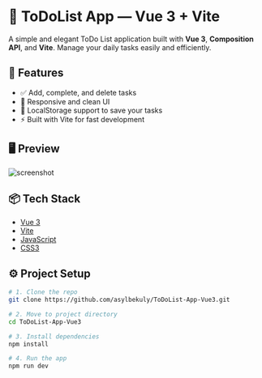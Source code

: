# 📝 ToDoList App — Vue 3 + Vite

A simple and elegant ToDo List application built with **Vue 3**, **Composition API**, and **Vite**. Manage your daily tasks easily and efficiently.

## 🚀 Features

- ✅ Add, complete, and delete tasks
- 🧠 Responsive and clean UI
- 💾 LocalStorage support to save your tasks
- ⚡️ Built with Vite for fast development

## 🖥️ Preview

![screenshot](./screenshot.png) <!-- Добавь файл скриншота в корень, если хочешь -->

## 📦 Tech Stack

- [Vue 3](https://vuejs.org/)
- [Vite](https://vitejs.dev/)
- [JavaScript](https://developer.mozilla.org/en-US/docs/Web/JavaScript)
- [CSS3](https://developer.mozilla.org/en-US/docs/Web/CSS)

## ⚙️ Project Setup

```bash
# 1. Clone the repo
git clone https://github.com/asylbekuly/ToDoList-App-Vue3.git

# 2. Move to project directory
cd ToDoList-App-Vue3

# 3. Install dependencies
npm install

# 4. Run the app
npm run dev
